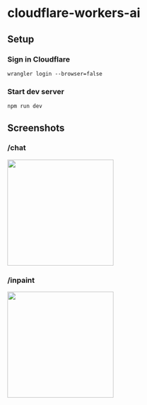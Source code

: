# cloudflare-workers-ai

## Setup

### Sign in Cloudflare

```console
wrangler login --browser=false
```

### Start dev server

```console
npm run dev
```

## Screenshots

### /chat

<img src="https://github.com/si-arakaki/cloudflare-workers-ai/assets/75659736/e2e47451-f3f3-4ef3-89f1-0de82c68655f" width="240">

### /inpaint

<img src="https://github.com/si-arakaki/cloudflare-workers-ai/assets/75659736/7a4a0f64-a598-4a99-aff3-e1c140f62fb7" width="240">
